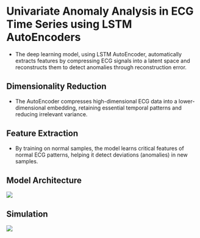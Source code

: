 # Univariate Anomaly Analysis in ECG Time Series using LSTM AutoEncoders
- The deep learning model, using LSTM AutoEncoder, automatically extracts features by compressing ECG signals into a latent space and reconstructs them to detect anomalies through reconstruction error.
## Dimensionality Reduction 
- The AutoEncoder compresses high-dimensional ECG data into a lower-dimensional embedding, retaining essential temporal patterns and reducing irrelevant variance.
## Feature Extraction 
- By training on normal samples, the model learns critical features of normal ECG patterns, helping it detect deviations (anomalies) in new samples.
## Model Architecture
![](https://github.com/Md-Ali05/Time-Series-analysis-using-LSTM-Autoencoder-/blob/main/Project%20Architecture.png)
## Simulation
![](https://github.com/Md-Ali05/Time-Series-analysis-using-LSTM-Autoencoder-/blob/main/Real%20time%20device%20simulation.gif)


